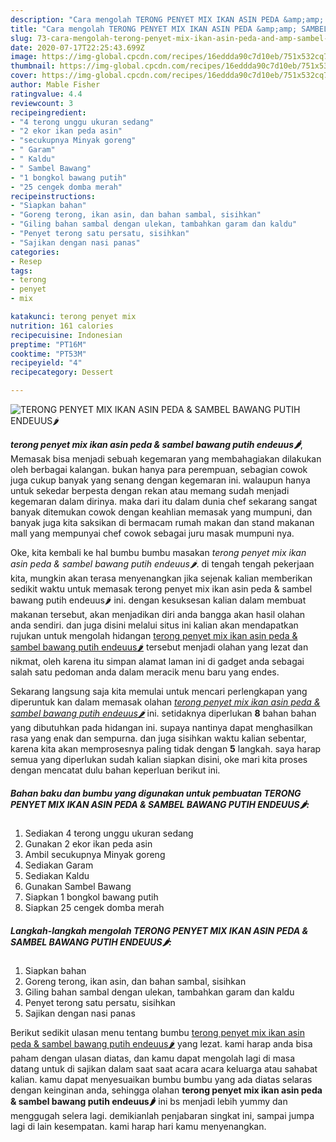 ```yaml
---
description: "Cara mengolah TERONG PENYET MIX IKAN ASIN PEDA &amp;amp; SAMBEL BAWANG PUTIH ENDEUUS🌶 yang enak"
title: "Cara mengolah TERONG PENYET MIX IKAN ASIN PEDA &amp;amp; SAMBEL BAWANG PUTIH ENDEUUS🌶 yang enak"
slug: 73-cara-mengolah-terong-penyet-mix-ikan-asin-peda-and-amp-sambel-bawang-putih-endeuus-yang-enak
date: 2020-07-17T22:25:43.699Z
image: https://img-global.cpcdn.com/recipes/16eddda90c7d10eb/751x532cq70/terong-penyet-mix-ikan-asin-peda-sambel-bawang-putih-endeuus🌶-foto-resep-utama.jpg
thumbnail: https://img-global.cpcdn.com/recipes/16eddda90c7d10eb/751x532cq70/terong-penyet-mix-ikan-asin-peda-sambel-bawang-putih-endeuus🌶-foto-resep-utama.jpg
cover: https://img-global.cpcdn.com/recipes/16eddda90c7d10eb/751x532cq70/terong-penyet-mix-ikan-asin-peda-sambel-bawang-putih-endeuus🌶-foto-resep-utama.jpg
author: Mable Fisher
ratingvalue: 4.4
reviewcount: 3
recipeingredient:
- "4 terong unggu ukuran sedang"
- "2 ekor ikan peda asin"
- "secukupnya Minyak goreng"
- " Garam"
- " Kaldu"
- " Sambel Bawang"
- "1 bongkol bawang putih"
- "25 cengek domba merah"
recipeinstructions:
- "Siapkan bahan"
- "Goreng terong, ikan asin, dan bahan sambal, sisihkan"
- "Giling bahan sambal dengan ulekan, tambahkan garam dan kaldu"
- "Penyet terong satu persatu, sisihkan"
- "Sajikan dengan nasi panas"
categories:
- Resep
tags:
- terong
- penyet
- mix

katakunci: terong penyet mix 
nutrition: 161 calories
recipecuisine: Indonesian
preptime: "PT16M"
cooktime: "PT53M"
recipeyield: "4"
recipecategory: Dessert

---
```



![TERONG PENYET MIX IKAN ASIN PEDA &amp; SAMBEL BAWANG PUTIH ENDEUUS🌶](https://img-global.cpcdn.com/recipes/16eddda90c7d10eb/751x532cq70/terong-penyet-mix-ikan-asin-peda-sambel-bawang-putih-endeuus🌶-foto-resep-utama.jpg)

<b><i>terong penyet mix ikan asin peda &amp; sambel bawang putih endeuus🌶</i></b>, Memasak bisa menjadi sebuah kegemaran yang membahagiakan dilakukan oleh berbagai kalangan. bukan hanya para perempuan, sebagian cowok juga cukup banyak yang senang dengan kegemaran ini. walaupun hanya untuk sekedar berpesta dengan rekan atau memang sudah menjadi kegemaran dalam dirinya. maka dari itu dalam dunia chef sekarang sangat banyak ditemukan cowok dengan keahlian memasak yang mumpuni, dan banyak juga kita saksikan di bermacam rumah makan dan stand makanan mall yang mempunyai chef cowok sebagai juru masak mumpuni nya.



Oke, kita kembali ke hal bumbu bumbu masakan <i>terong penyet mix ikan asin peda &amp; sambel bawang putih endeuus🌶</i>. di tengah tengah pekerjaan kita, mungkin akan terasa menyenangkan jika sejenak kalian memberikan sedikit waktu untuk memasak terong penyet mix ikan asin peda &amp; sambel bawang putih endeuus🌶 ini. dengan kesuksesan kalian dalam membuat makanan tersebut, akan menjadikan diri anda bangga akan hasil olahan anda sendiri. dan juga disini melalui situs ini kalian akan mendapatkan rujukan untuk mengolah hidangan <u>terong penyet mix ikan asin peda &amp; sambel bawang putih endeuus🌶</u> tersebut menjadi olahan yang lezat dan nikmat, oleh karena itu simpan alamat laman ini di gadget anda sebagai salah satu pedoman anda dalam meracik menu baru yang endes.


Sekarang langsung saja kita memulai untuk mencari perlengkapan yang diperuntuk kan dalam memasak olahan <u><i>terong penyet mix ikan asin peda &amp; sambel bawang putih endeuus🌶</i></u> ini. setidaknya diperlukan <b>8</b> bahan bahan yang dibutuhkan pada hidangan ini. supaya nantinya dapat menghasilkan rasa yang enak dan sempurna. dan juga sisihkan waktu kalian sebentar, karena kita akan memprosesnya paling tidak dengan <b>5</b> langkah. saya harap semua yang diperlukan sudah kalian siapkan disini, oke mari kita proses dengan mencatat dulu bahan keperluan berikut ini.

<!--inarticleads1-->

##### Bahan baku dan bumbu yang digunakan untuk pembuatan TERONG PENYET MIX IKAN ASIN PEDA &amp; SAMBEL BAWANG PUTIH ENDEUUS🌶:

1. Sediakan 4 terong unggu ukuran sedang
1. Gunakan 2 ekor ikan peda asin
1. Ambil secukupnya Minyak goreng
1. Sediakan  Garam
1. Sediakan  Kaldu
1. Gunakan  Sambel Bawang
1. Siapkan 1 bongkol bawang putih
1. Siapkan 25 cengek domba merah




<!--inarticleads2-->

##### Langkah-langkah mengolah TERONG PENYET MIX IKAN ASIN PEDA &amp; SAMBEL BAWANG PUTIH ENDEUUS🌶:

1. Siapkan bahan
1. Goreng terong, ikan asin, dan bahan sambal, sisihkan
1. Giling bahan sambal dengan ulekan, tambahkan garam dan kaldu
1. Penyet terong satu persatu, sisihkan
1. Sajikan dengan nasi panas




Berikut sedikit ulasan menu tentang bumbu <u>terong penyet mix ikan asin peda &amp; sambel bawang putih endeuus🌶</u> yang lezat. kami harap anda bisa paham dengan ulasan diatas, dan kamu dapat mengolah lagi di masa datang untuk di sajikan dalam saat saat acara acara keluarga atau sahabat kalian. kamu dapat menyesuaikan bumbu bumbu yang ada diatas selaras dengan keinginan anda, sehingga olahan <b>terong penyet mix ikan asin peda &amp; sambel bawang putih endeuus🌶</b> ini bs menjadi lebih yummy dan menggugah selera lagi. demikianlah penjabaran singkat ini, sampai jumpa lagi di lain kesempatan. kami harap hari kamu menyenangkan.
